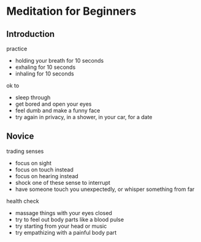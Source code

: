 # Meditation for Beginners

## Introduction

practice
* holding your breath for 10 seconds
* exhaling for 10 seconds
* inhaling for 10 seconds

ok to
* sleep through
* get bored and open your eyes
* feel dumb and make a funny face
* try again in privacy, in a shower, in your car, for a date

## Novice

trading senses
* focus on sight
* focus on touch instead
* focus on hearing instead
* shock one of these sense to interrupt 
* have someone touch you unexpectedly, or whisper something from far

health check
* massage things with your eyes closed
* try to feel out body parts like a blood pulse
* try starting from your head or music
* try empathizing with a painful body part
